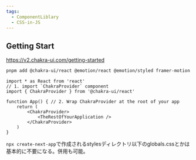 ```yaml
---
tags:
  - ComponentLiblary
  - CSS-in-JS
---
```

## Getting Start
https://v2.chakra-ui.com/getting-started
```zsh
pnpm add @chakra-ui/react @emotion/react @emotion/styled framer-motion
```
```tsx
import * as React from 'react' 
// 1. import `ChakraProvider` component 
import { ChakraProvider } from '@chakra-ui/react' 

function App() { // 2. Wrap ChakraProvider at the root of your app 
	return (
		<ChakraProvider>
			<TheRestOfYourApplication />
		</ChakraProvider>
	)
}
```
`npx create-next-app`で作成されるstylesディレクトリ以下のglobals.cssとかは基本的に不要になる。併用も可能。